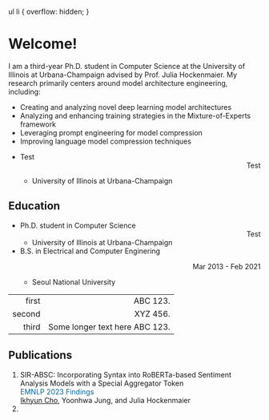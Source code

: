 <style>
r { color: Red }
o { color: Orange }
g { color: Green }
c { color: Cyan }
b { color: Blue }
customb { color: #006699 }
</style>

ul li {
  overflow: hidden;
}

# Welcome!
I am a third-year Ph.D. student in Computer Science at the University of Illinois at Urbana-Champaign advised by Prof. Julia Hockenmaier. My research primarily centers around model architecture engineering, including: 
- Creating and analyzing novel deep learning model architectures
- Analyzing and enhancing training strategies in the Mixture-of-Experts framework
- Leveraging prompt engineering for model compression
- Improving language model compression techniques

<ul>
  <li><div align="left">Test</div> <div align="right">Test</div></li>
  <ul>
    <li>University of Illinois at Urbana-Champaign</li>
  </ul>
</ul>

## Education
- Ph.D. student in Computer Science <div align="right">Test</div>
  - University of Illinois at Urbana-Champaign								       		
- B.S. in Electrical and Computer Enginering <p align="right">Mar 2013 - Feb 2021</p>  
  - Seoul National University
 
|    |                     |
| -----: | -----------------------------: |
|  first |                       ABC 123. |
| second |                       XYZ 456. |
|  third | Some longer text here ABC 123. |


## Publications
1. SIR-ABSC: Incorporating Syntax into RoBERTa-based Sentiment Analysis Models with a Special Aggregator Token<br> <customb>EMNLP 2023 Findings</customb> <br><u>Ikhyun Cho</u>, Yoonhwa Jung, and Julia Hockenmaier
2. 

